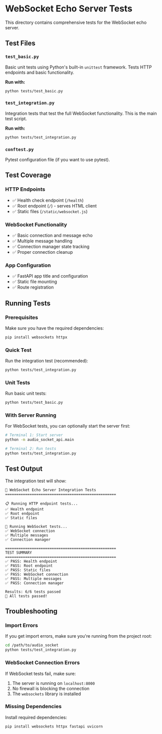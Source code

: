 # WebSocket Echo Server Tests

This directory contains comprehensive tests for the WebSocket echo server.

## Test Files

### `test_basic.py`
Basic unit tests using Python's built-in `unittest` framework. Tests HTTP endpoints and basic functionality.

**Run with:**
```bash
python tests/test_basic.py
```

### `test_integration.py`
Integration tests that test the full WebSocket functionality. This is the main test script.

**Run with:**
```bash
python tests/test_integration.py
```

### `conftest.py`
Pytest configuration file (if you want to use pytest).

## Test Coverage

### HTTP Endpoints
- ✅ Health check endpoint (`/health`)
- ✅ Root endpoint (`/`) - serves HTML client
- ✅ Static files (`/static/websocket.js`)

### WebSocket Functionality
- ✅ Basic connection and message echo
- ✅ Multiple message handling
- ✅ Connection manager state tracking
- ✅ Proper connection cleanup

### App Configuration
- ✅ FastAPI app title and configuration
- ✅ Static file mounting
- ✅ Route registration

## Running Tests

### Prerequisites
Make sure you have the required dependencies:
```bash
pip install websockets httpx
```

### Quick Test
Run the integration test (recommended):
```bash
python tests/test_integration.py
```

### Unit Tests
Run basic unit tests:
```bash
python tests/test_basic.py
```

### With Server Running
For WebSocket tests, you can optionally start the server first:
```bash
# Terminal 1: Start server
python -m audio_socket_api.main

# Terminal 2: Run tests
python tests/test_integration.py
```

## Test Output

The integration test will show:
```
🧪 WebSocket Echo Server Integration Tests
==================================================

📋 Running HTTP endpoint tests...
✅ Health endpoint
✅ Root endpoint
✅ Static files

🔌 Running WebSocket tests...
✅ WebSocket connection
✅ Multiple messages
✅ Connection manager

==================================================
TEST SUMMARY
==================================================
✅ PASS: Health endpoint
✅ PASS: Root endpoint
✅ PASS: Static files
✅ PASS: WebSocket connection
✅ PASS: Multiple messages
✅ PASS: Connection manager

Results: 6/6 tests passed
🎉 All tests passed!
```

## Troubleshooting

### Import Errors
If you get import errors, make sure you're running from the project root:
```bash
cd /path/to/audio_socket
python tests/test_integration.py
```

### WebSocket Connection Errors
If WebSocket tests fail, make sure:
1. The server is running on `localhost:8000`
2. No firewall is blocking the connection
3. The `websockets` library is installed

### Missing Dependencies
Install required dependencies:
```bash
pip install websockets httpx fastapi uvicorn
``` 
